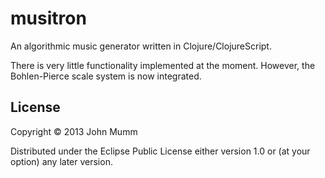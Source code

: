 # musitron

An algorithmic music generator written in Clojure/ClojureScript.

There is very little functionality implemented at the moment.  However, the Bohlen-Pierce scale system is now integrated.

## License

Copyright © 2013 John Mumm

Distributed under the Eclipse Public License either version 1.0 or (at
your option) any later version.
